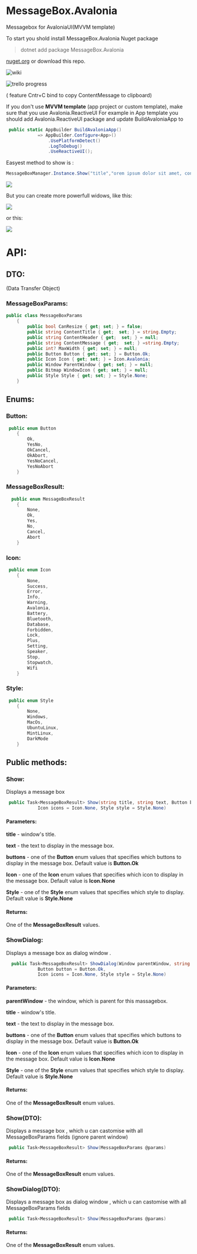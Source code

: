 # MessageBox.Avalonia

Messagebox for AvaloniaUI(MVVM template)

To start you shold install MessageBox.Avalonia Nuget package 
>   dotnet add package MessageBox.Avalonia 

[nuget.org](https://www.nuget.org/packages/MessageBox.Avalonia/)
or download this repo.

![wiki](https://gitlab.com/maindlab/messagebox.avalonia/wikis/home)


![trello progress](https://trello.com/b/oPRDrlaR/tasks)

( feature Cntr+C bind to copy ContentMessage to clipboard)

If you don't use **MVVM template** (app project or custom template), make sure that you use Avalonia.ReactiveUI
For example in App template you should add Avalonia.ReactiveUI package and update BuildAvaloniaApp to

```cs
 public static AppBuilder BuildAvaloniaApp()
            => AppBuilder.Configure<App>()
                .UsePlatformDetect()
                .LogToDebug()
                .UseReactiveUI();
```

Easyest method to show is :
```cs
MessageBoxManager.Instance.Show("title","orem ipsum dolor sit amet, consectetur adipiscing elit, sed...");
```


![](Images/nostyle.0.8.2.png)



But you can create more powerfull widows, like this:

![](Images/ubuntu0.8.2.png)

or this:

![](Images/fb3s0i1-_zb8pqa9sjakdsaoxyi.jpeg)


<h1>API:</h1>

<h2>DTO:</h2>
(Data Transfer Object)

<h3>MessageBoxParams:</h3>

```cs
public class MessageBoxParams
    {
        public bool CanResize { get; set; } = false;
        public string ContentTitle { get;  set; } = string.Empty;
        public string ContentHeader { get;  set; } = null;
        public string ContentMessage { get;  set; } =string.Empty;
        public int? MaxWidth { get; set; } = null;
        public Button Button { get; set; } = Button.Ok;
        public Icon Icon { get; set; } = Icon.Avalonia;
        public Window ParentWindow { get; set; } = null;
        public Bitmap WindowIcon { get; set; } = null;
        public Style Style { get; set; } = Style.None;
    }
```

<h2>Enums:</h2>

<h3>Button:</h3>

```cs
 public enum Button
    {
        Ok,
        YesNo,
        OkCancel,
        OkAbort,
        YesNoCancel,
        YesNoAbort
    }
```


<h3>MessageBoxResult:</h3>

```cs
  public enum MessageBoxResult
    {
        None,
        Ok,
        Yes,
        No,
        Cancel,
        Abort
    }

```

<h3>Icon:</h3>

```cs
 public enum Icon
    {
        None,
        Success,
        Error,
        Info,
        Warning,
        Avalonia,
        Battery,
        Bluetooth,
        Database,
        Forbidden,
        Lock,
        Plus,
        Setting,
        Speaker,
        Stop,
        Stopwatch,
        Wifi
    }

```
<h3>Style:</h3>

```cs
 public enum Style
    {
        None,
        Windows,
        MacOs,
        UbuntuLinux,
        MintLinux,
        DarkMode
    }
```


<h2>Public methods:</h2>

<h3>Show:</h3>

Displays a message box 

```cs
 public Task<MessageBoxResult> Show(string title, string text, Button button = Button.Ok,
            Icon icons = Icon.None, Style style = Style.None)
```



<h4>Parameters:</h4>
<b>title</b> - window's title.



<b>text</b> - the text to display in the message box.

<b>buttons</b> - one of the **Button** enum values that specifies which buttons to display in the message box.
                 Default value is **Button.Ok**
                 
<b>Icon</b> - one of the **Icon** enum values that specifies which icon to display in the message box.
                Default value is **Icon.None**
                
<b>Style</b> - one of the **Style** enum values that specifies which style to display.
                Default value is **Style.None**

<h4>Returns:</h4>
One of the <b>MessageBoxResult</b> values.

<h3>ShowDialog:</h3>

Displays a message box as dialog window .

```cs
  public Task<MessageBoxResult> ShowDialog(Window parentWindow, string title, string text,
            Button button = Button.Ok,
            Icon icons = Icon.None, Style style = Style.None)

```



<h4>Parameters:</h4>


<b>parentWindow</b> - the window, which is parent for this massagebox.



<b>title</b> - window's title.

<b>text</b> - the text to display in the message box.

<b>buttons</b> - one of the **Button** enum values that specifies which buttons to display in the message box.
                 Default value is **Button.Ok**
                 
<b>Icon</b> - one of the **Icon** enum values that specifies which icon to display in the message box.
                Default value is **Icon.None**
                
<b>Style</b> - one of the **Style** enum values that specifies which style to display.
                Default value is **Style.None**

<h4>Returns:</h4>
One of the <b>MessageBoxResult</b> enum values.

<h3>Show(DTO):</h3>

Displays a message box , which u can castomise with all  MessageBoxParams fields (ignore parent window)

```cs
 public Task<MessageBoxResult> Show(MessageBoxParams @params)
```

<h4>Returns:</h4>
One of the <b>MessageBoxResult</b> enum values.


<h3>ShowDialog(DTO):</h3>

Displays a message box as dialog window , which u can castomise with all  MessageBoxParams fields

```cs
 public Task<MessageBoxResult> Show(MessageBoxParams @params)
```

<h4>Returns:</h4>
One of the <b>MessageBoxResult</b> enum values.
